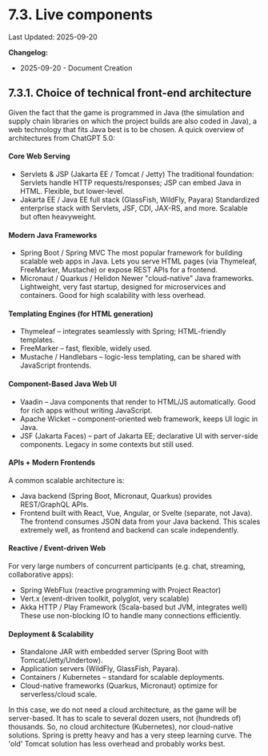 # 7.3. Live components

Last Updated: 2025-09-20

__Changelog:__
 - 2025-09-20 - Document Creation


## 7.3.1. Choice of technical front-end architecture

Given the fact that the game is programmed in Java (the simulation and supply chain libraries on which the project builds are also coded in Java), a web technology that fits Java best is to be chosen. A quick overview of architectures from ChatGPT 5.0:

#### Core Web Serving
- Servlets & JSP (Jakarta EE / Tomcat / Jetty)
  The traditional foundation: Servlets handle HTTP requests/responses; JSP can embed Java in HTML. Flexible, but lower-level.
- Jakarta EE / Java EE full stack (GlassFish, WildFly, Payara)
  Standardized enterprise stack with Servlets, JSF, CDI, JAX-RS, and more. Scalable but often heavyweight.

#### Modern Java Frameworks
- Spring Boot / Spring MVC
  The most popular framework for building scalable web apps in Java. Lets you serve HTML pages (via Thymeleaf, FreeMarker, Mustache) or expose REST APIs for a frontend.
- Micronaut / Quarkus / Helidon
  Newer "cloud-native" Java frameworks. Lightweight, very fast startup, designed for microservices and containers. Good for high scalability with less overhead.

#### Templating Engines (for HTML generation)
- Thymeleaf – integrates seamlessly with Spring; HTML-friendly templates.
- FreeMarker – fast, flexible, widely used.
- Mustache / Handlebars – logic-less templating, can be shared with JavaScript frontends.

#### Component-Based Java Web UI
- Vaadin – Java components that render to HTML/JS automatically. Good for rich apps without writing JavaScript.
- Apache Wicket – component-oriented web framework, keeps UI logic in Java.
- JSF (Jakarta Faces) – part of Jakarta EE; declarative UI with server-side components. Legacy in some contexts but still used.

#### APIs + Modern Frontends
A common scalable architecture is:
- Java backend (Spring Boot, Micronaut, Quarkus) provides REST/GraphQL APIs.
- Frontend built with React, Vue, Angular, or Svelte (separate, not Java).
  The frontend consumes JSON data from your Java backend.
  This scales extremely well, as frontend and backend can scale independently.

#### Reactive / Event-driven Web
For very large numbers of concurrent participants (e.g. chat, streaming, collaborative apps):
- Spring WebFlux (reactive programming with Project Reactor)
- Vert.x (event-driven toolkit, polyglot, very scalable)
- Akka HTTP / Play Framework (Scala-based but JVM, integrates well)
These use non-blocking IO to handle many connections efficiently.

#### Deployment & Scalability
- Standalone JAR with embedded server (Spring Boot with Tomcat/Jetty/Undertow).
- Application servers (WildFly, GlassFish, Payara).
- Containers / Kubernetes – standard for scalable deployments.
- Cloud-native frameworks (Quarkus, Micronaut) optimize for serverless/cloud scale.

In this case, we do not need a cloud architecture, as the game will be server-based. It has to scale to several dozen users, not (hundreds of) thousands. So, no cloud architecture (Kubernetes), nor cloud-native solutions. Spring is pretty heavy and has a very steep learning curve. The 'old' Tomcat solution has less overhead and probably works best.

